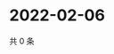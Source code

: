 # 2022-02-06

共 0 条

<!-- BEGIN WEIBO -->
<!-- 最后更新时间 Sun Feb 06 2022 00:15:42 GMT+0800 (China Standard Time) -->

<!-- END WEIBO -->
